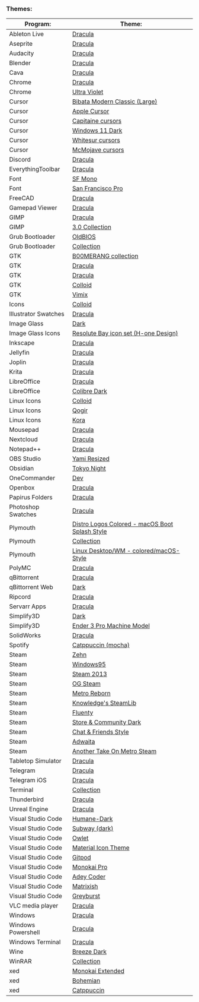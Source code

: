 
```table-of-contents
```
### Themes:
| Program:             | Theme:                                                                                                                            |
| -------------------- | --------------------------------------------------------------------------------------------------------------------------------- |
| Ableton Live         | [Dracula](https://github.com/dracula/ableton-live)                                                                                |
| Aseprite             | [Dracula](https://github.com/dracula/aseprite)                                                                                    |
| Audacity             | [Dracula](https://github.com/dracula/audacity)                                                                                    |
| Blender              | [Dracula](https://github.com/dracula/blender)                                                                                     |
| Cava                 | [Dracula](https://github.com/dracula/cava)                                                                                        |
| Chrome               | [Dracula](https://chromewebstore.google.com/detail/dracula-chrome-theme/gfapcejdoghpoidkfodoiiffaaibpaem?utm_source=ext_app_menu) |
| Chrome               | [Ultra Violet](https://chromewebstore.google.com/detail/ultra-violet/lcknjpenlfdlffeafcadkbjfodmmgdip)                            |
| Cursor               | [Bibata Modern Classic (Large)](https://github.com/ful1e5/Bibata_Cursor)                                                          |
| Cursor               | [Apple Cursor](https://github.com/ful1e5/apple_cursor)                                                                            |
| Cursor               | [Capitaine cursors](https://github.com/keeferrourke/capitaine-cursors)                                                            |
| Cursor               | [Windows 11 Dark](http://www.rw-designer.com/cursor-set/windows-11-dark-theme)                                                    |
| Cursor               | [Whitesur cursors](https://github.com/vinceliuice/WhiteSur-cursors)                                                               |
| Cursor               | [McMojave cursors](https://github.com/vinceliuice/McMojave-cursors)                                                               |
| Discord              | [Dracula](https://github.com/slowstab/dracula)                                                                                    |
| EverythingToolbar    | [Dracula](https://github.com/dracula/everythingtoolbar)                                                                           |
| Font                 | [SF Mono](https://github.com/supercomputra/SF-Mono-Font)                                                                          |
| Font                 | [San Francisco Pro](https://github.com/sahibjotsaggu/San-Francisco-Pro-Fonts)                                                     |
| FreeCAD              | [Dracula](https://github.com/dracula/freecad)                                                                                     |
| Gamepad Viewer       | [Dracula](https://github.com/dracula/gamepad-viewer)                                                                              |
| GIMP                 | [Dracula](https://github.com/dracula/gimp)                                                                                        |
| GIMP                 | [3.0 Collection](https://github.com/bunnywaffle/GIMP-3-Themes)                                                                    |
| Grub Bootloader      | [OldBIOS](https://www.pling.com/p/2072033)                                                                                        |
| Grub Bootloader      | [Collection](https://github.com/jacksaur/Gorgeous-GRUB)                                                                           |
| GTK                  | [B00MERANG collection](https://b00merang-project.github.io/linux-themes)                                                          |
| GTK                  | [Dracula](https://www.gnome-look.org/p/1687249)                                                                                   |
| GTK                  | [Dracula](https://github.com/dracula/gtk)                                                                                         |
| GTK                  | [Colloid](https://github.com/vinceliuice/Colloid-gtk-theme)                                                                       |
| GTK                  | [Vimix](https://github.com/vinceliuice/Vimix-gtk-themes)                                                                          |
| Icons                | [Colloid](https://github.com/vinceliuice/Colloid-icon-theme)                                                                      |
| Illustrator Swatches | [Dracula](https://github.com/dracula/adobe)                                                                                       |
| Image Glass          | [Dark](https://imageglass.org/theme/default-dark-maatarashiii-46)                                                                 |
| Image Glass Icons    | [Resolute Bay icon set (H-one Design)](https://imageglass.org/extension-icon/resolute-bay-icon-set-h-one-design-3)                |
| Inkscape             | [Dracula](https://github.com/dracula/inkscape)                                                                                    |
| Jellyfin             | [Dracula](https://docs.theme-park.dev/themes/jellyfin/#installation)                                                              |
| Joplin               | [Dracula](https://github.com/dracula/joplin)                                                                                      |
| Krita                | [Dracula](https://github.com/dracula/krita)                                                                                       |
| LibreOffice          | [Dracula](https://github.com/dracula/libreoffice)                                                                                 |
| LibreOffice          | [Colibre Dark](https://github.com/rizmut/libreoffice-style-colibre)                                                               |
| Linux Icons          | [Colloid](https://github.com/vinceliuice/Colloid-icon-theme)                                                                      |
| Linux Icons          | [Qogir](https://github.com/vinceliuice/Qogir-icon-theme)                                                                          |
| Linux Icons          | [Kora](https://github.com/bikass/kora)                                                                                            |
| Mousepad             | [Dracula](https://github.com/dracula/mousepad)                                                                                    |
| Nextcloud            | [Dracula](https://github.com/dracula/nextcloud)                                                                                   |
| Notepad++            | [Dracula](https://github.com/dracula/notepad-plus-plus)                                                                           |
| OBS Studio           | [Yami Resized](https://obsproject.com/forum/resources/yami-resized.1611/)                                                         |
| Obsidian             | [Tokyo Night](https://github.com/tcmmichaelb139/obsidian-tokyonight)                                                              |
| OneCommander         | [Dev](https://github.com/Abod1960/One-Commander-Dev-Theme)                                                                        |
| Openbox              | [Dracula](https://github.com/dracula/openbox)                                                                                     |
| Papirus Folders      | [Dracula](https://github.com/dracula/papirus-folders)                                                                             |
| Photoshop Swatches   | [Dracula](https://github.com/dracula/adobe)                                                                                       |
| Plymouth             | [Distro Logos Colored - macOS Boot Splash Style](https://www.pling.com/p/2106821/)                                                |
| Plymouth             | [Collection](https://github.com/adi1090x/plymouth-themes)                                                                         |
| Plymouth             | [Linux Desktop/WM - colored/macOS-Style](https://www.gnome-look.org/p/2214975)                                                    |
| PolyMC               | [Dracula](https://github.com/dracula/polymc)                                                                                      |
| qBittorrent          | [Dracula](https://github.com/dracula/qbittorrent)                                                                                 |
| qBittorrent Web      | [Dark](https://github.com/Carve/qbittorrent-webui-cjratliff.com)                                                                  |
| Ripcord              | [Dracula](https://github.com/dracula/ripcord)                                                                                     |
| Servarr Apps         | [Dracula](https://github.com/themepark-dev/theme.park/)                                                                           |
| Simplify3D           | [Dark](http://www.aunix.de/tmp/s3d/S3D_DIY_Theme.qss)                                                                             |
| Simplify3D           | [Ender 3 Pro Machine Model](https://www.thingiverse.com/thing:4393716/files)                                                      |
| SolidWorks           | [Dracula](https://github.com/dracula/solidworks)                                                                                  |
| Spotify              | [Catppuccin (mocha)](https://github.com/catppuccin/spicetify)                                                                     |
| Steam                | [Zehn](https://github.com/yurisuika/Zehn/)                                                                                        |
| Steam                | [Windows95](https://github.com/2641a40fd44383320adde4b027a1d0b03bd550/steam-win95-skin)                                           |
| Steam                | [Steam 2013](https://gamebanana.com/mods/305429)                                                                                  |
| Steam                | [OG Steam](https://github.com/ungstein/OG-Steam-Library)                                                                          |
| Steam                | [Metro Reborn](https://github.com/RoseTheFlower/MetroSteam)                                                                       |
| Steam                | [Knowledge's SteamLib](https://github.com/Potato95/Knowledges-SteamLib)                                                           |
| Steam                | [Fluenty](https://github.com/Hexality/Fluenty)                                                                                    |
| Steam                | [Store & Community Dark](https://steamskins.pages.dev/guides/installation/#dark-store-pages-by-shiina)                            |
| Steam                | [Chat & Friends Style](https://chat.lasr.skin)                                                                                    |
| Steam                | [Adwaita](https://github.com/Foldex/AdwSteamGtk)                                                                                  |
| Steam                | [Another Take On Metro Steam](https://github.com/Plaer1/ATOMS)                                                                    |
| Tabletop Simulator   | [Dracula](https://github.com/dracula/tabletop-simulator)                                                                          |
| Telegram             | [Dracula](https://github.com/dracula/telegram)                                                                                    |
| Telegram iOS         | [Dracula](https://github.com/dracula/telegram-ios)                                                                                |
| Terminal             | [Collection](https://gogh-co.github.io/Gogh/)                                                                                     |
| Thunderbird          | [Dracula](https://github.com/dracula/thunderbird)                                                                                 |
| Unreal Engine        | [Dracula](https://github.com/dracula/unreal-engine)                                                                               |
| Visual Studio Code   | [Humane-Dark](https://open-vsx.org/extension/sjsepan/sjsepan-humanedark)                                                          |
| Visual Studio Code   | [Subway (dark)](https://marketplace.visualstudio.com/items?itemName=idleberg.subway-dark)                                         |
| Visual Studio Code   | [Owlet](https://marketplace.visualstudio.com/items?itemName=itsjonq.owlet)                                                        |
| Visual Studio Code   | [Material Icon Theme](https://marketplace.visualstudio.com/items?itemName=PKief.material-icon-theme)                              |
| Visual Studio Code   | [Gitpod](https://marketplace.visualstudio.com/items?itemName=gitpod.gitpod-theme)                                                 |
| Visual Studio Code   | [Monokai Pro](https://marketplace.visualstudio.com/items?itemName=monokai.theme-monokai-pro-vscode)                               |
| Visual Studio Code   | [Adey Coder](https://marketplace.visualstudio.com/items?itemName=AdeyCoder.adey-coder-dark)                                       |
| Visual Studio Code   | [Matrixish](https://marketplace.visualstudio.com/items?itemName=sjsepan.sjsepan-matrixish)                                        |
| Visual Studio Code   | [Greyburst](https://marketplace.visualstudio.com/items?itemName=zewish.greyburst)                                                 |
| VLC media player     | [Dracula](https://addons.videolan.org/p/1647074/)                                                                                 |
| Windows              | [Dracula](https://www.vinstartheme.com/dracula-theme-for-windows/)                                                                |
| Windows Powershell   | [Dracula](https://github.com/dracula/powershell)                                                                                  |
| Windows Terminal     | [Dracula](https://github.com/dracula/windows-terminal)                                                                            |
| Wine                 | [Breeze Dark](https://forums.linuxmint.com/viewtopic.php?t=394382)                                                                |
| WinRAR               | [Collection](https://www.rarlab.com/themes.htm)                                                                                   |
| xed                  | [Monokai Extended](https://gist.github.com/LeoIannacone/71028cc3bce04567d77e)                                                     |
| xed                  | [Bohemian](https://github.com/vapoafe/Xed-Bohemian)                                                                               |
| xed                  | [Catppuccin](https://github.com/catppuccin/xed)                                                                                   |

